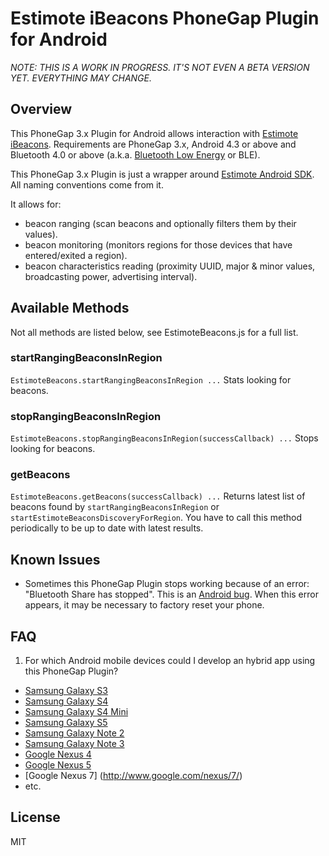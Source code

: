 # Estimote iBeacons PhoneGap Plugin for Android

*NOTE: THIS IS A WORK IN PROGRESS. IT'S NOT EVEN A BETA VERSION YET. EVERYTHING MAY CHANGE.*

## Overview

This PhoneGap 3.x Plugin for Android allows interaction with [Estimote iBeacons](http://estimote.com). Requirements are PhoneGap 3.x, Android 4.3 or above and Bluetooth 4.0 or above (a.k.a. [Bluetooth Low Energy](http://en.wikipedia.org/wiki/Bluetooth_low_energy) or BLE).

This PhoneGap 3.x Plugin is just a wrapper around [Estimote Android SDK](https://github.com/Estimote/Android-SDK). All naming conventions come from it.

It allows for:
- beacon ranging (scan beacons and optionally filters them by their values).
- beacon monitoring (monitors regions for those devices that have entered/exited a region).
- beacon characteristics reading (proximity UUID, major & minor values, broadcasting power, advertising interval).

## Available Methods

Not all methods are listed below, see EstimoteBeacons.js for a full list.

### startRangingBeaconsInRegion

`EstimoteBeacons.startRangingBeaconsInRegion ...` Stats looking for beacons.

### stopRangingBeaconsInRegion

`EstimoteBeacons.stopRangingBeaconsInRegion(successCallback) ...` Stops looking for beacons.

### getBeacons

`EstimoteBeacons.getBeacons(successCallback) ...` Returns latest list of beacons found by `startRangingBeaconsInRegion` or `startEstimoteBeaconsDiscoveryForRegion`. You have to call this method periodically to be up to date with latest results.

## Known Issues

- Sometimes this PhoneGap Plugin stops working because of an error: "Bluetooth Share has stopped". This is an [Android bug](https://github.com/Estimote/Android-SDK#faq). When this error appears, it may be necessary to factory reset your phone.

## FAQ

1. For which Android mobile devices could I develop an hybrid app using this PhoneGap Plugin?

- [Samsung Galaxy S3](http://www.samsung.com/global/galaxys3/)
- [Samsung Galaxy S4](http://www.samsung.com/global/microsite/galaxys4/)
- [Samsung Galaxy S4 Mini](http://www.samsung.com/global/microsite/galaxys4/)
- [Samsung Galaxy S5](http://www.samsung.com/global/microsite/galaxys5/)
- [Samsung Galaxy Note 2](http://www.samsung.com/galaxynote2/)
- [Samsung Galaxy Note 3](http://www.samsung.com/us/guide-to-galaxy-smart-devices/galaxy-note-3.html)
- [Google Nexus 4](http://www.google.com/intl/all/nexus/4/)
- [Google Nexus 5](http://www.google.com/nexus/5/)
- [Google Nexus 7] (http://www.google.com/nexus/7/)
- etc.

## License

MIT

